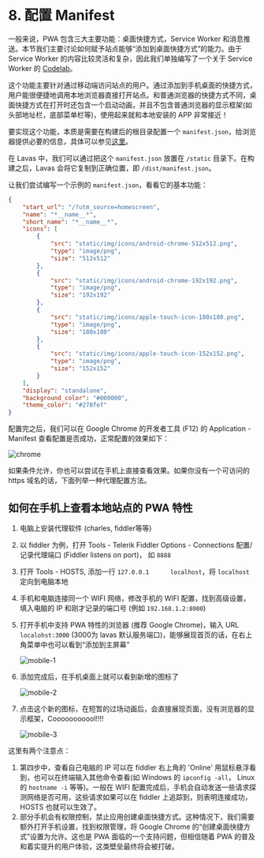 # 8. 配置 Manifest

一般来说，PWA 包含三大主要功能：桌面快捷方式，Service Worker 和消息推送。本节我们主要讨论如何赋予站点能够“添加到桌面快捷方式”的能力。由于 Service Worker 的内容比较灵活和复杂，因此我们单独编写了一个关于 Service Worker 的 [Codelab](/codelab/get-started/service-worker)。

这个功能主要针对通过移动端访问站点的用户。通过添加到手机桌面的快捷方式，用户能很便捷地调用本地浏览器直接打开站点。和普通浏览器的快捷方式不同，桌面快捷方式在打开时还包含一个启动动画，并且不包含普通浏览器的显示框架(如头部地址栏，底部菜单栏等)，使用起来就和本地安装的 APP 非常接近！

要实现这个功能，本质是需要在构建后的根目录配置一个 `manifest.json`，给浏览器提供必要的信息，具体可以参见[这里](https://lavas.baidu.com/doc/engage-retain-users/add-to-home-screen/introduction)。

在 Lavas 中，我们可以通过把这个 `manifest.json` 放置在 `/static` 目录下。在构建之后，Lavas 会将它复制到正确位置，即 `/dist/manifest.json`。

让我们尝试编写一个示例的 `manifest.json`，看看它的基本功能：

```json
{
    "start_url": "/?utm_source=homescreen",
    "name": "*__name__*",
    "short_name": "*__name__*",
    "icons": [
        {
            "src": "static/img/icons/android-chrome-512x512.png",
            "type": "image/png",
            "size": "512x512"
        },
        {
            "src": "static/img/icons/android-chrome-192x192.png",
            "type": "image/png",
            "size": "192x192"
        },
        {
            "src": "static/img/icons/apple-touch-icon-180x180.png",
            "type": "image/png",
            "size": "180x180"
        },
        {
            "src": "static/img/icons/apple-touch-icon-152x152.png",
            "type": "image/png",
            "size": "152x152"
        }
    ],
    "display": "standalone",
    "background_color": "#000000",
    "theme_color": "#278fef"
}
```

配置完之后，我们可以在 Google Chrome 的开发者工具 (F12) 的 Application - Manifest 查看配置是否成功，正常配置的效果如下：

![chrome](https://boscdn.baidu.com/assets/lavas/codelab/step7.png)

如果条件允许，你也可以尝试在手机上直接查看效果。如果你没有一个可访问的 https 域名的话，下面列举一种代理配置方法。

## 如何在手机上查看本地站点的 PWA 特性

1. 电脑上安装代理软件 (charles, fiddler等等)

2. 以 fiddler 为例，打开 Tools - Telerik Fiddler Options - Connections 配置/记录代理端口 (Fiddler listens on port)， 如 `8888`

3. 打开 Tools - HOSTS, 添加一行 `127.0.0.1      localhost`，将 `localhost` 定向到电脑本地

4. 手机和电脑连接同一个 WIFI 网络，修改手机的 WIFI 配置，找到高级设置，填入电脑的 IP 和刚才记录的端口号 (例如 `192.168.1.2:8000`)

5. 打开手机中支持 PWA 特性的浏览器 (推荐 Google Chrome)，输入 URL `localohst:3000` (3000为 lavas 默认服务端口)，能够展现首页的话，在右上角菜单中也可以看到“添加到主屏幕”

    ![mobile-1](https://boscdn.baidu.com/assets/lavas/codelab/step7-mobile-1-2.png)

6. 添加完成后，在手机桌面上就可以看到新增的图标了

    ![mobile-2](https://boscdn.baidu.com/assets/lavas/codelab/step7-mobile-2-2.png)

7. 点击这个新的图标，在短暂的过场动画后，会直接展现页面，没有浏览器的显示框架，Cooooooooool!!!!

    ![mobile-3](https://boscdn.baidu.com/assets/lavas/codelab/step7-mobile-3-2.png)

这里有两个注意点：

1. 第四步中，查看自己电脑的 IP 可以在 fiddler 右上角的 'Online' 用鼠标悬浮看到，也可以在终端输入其他命令查看(如 Windows 的 `ipconfig -all`， Linux 的 `hostname -i` 等等)。一般在 WIFI 配置完成后，手机会自动发送一些请求探测网络是否可用，这些请求如果可以在 fiddler 上追踪到，则表明连接成功，HOSTS 也就可以生效了。
2. 部分手机会有权限控制，禁止应用创建桌面快捷方式。这种情况下，我们需要额外打开手机设置，找到权限管理，将 Google Chrome 的“创建桌面快捷方式”设置为允许。这也是 PWA 面临的一个支持问题，但相信随着 PWA 的普及和着实提升的用户体验，这类壁垒最终将会被打破。
